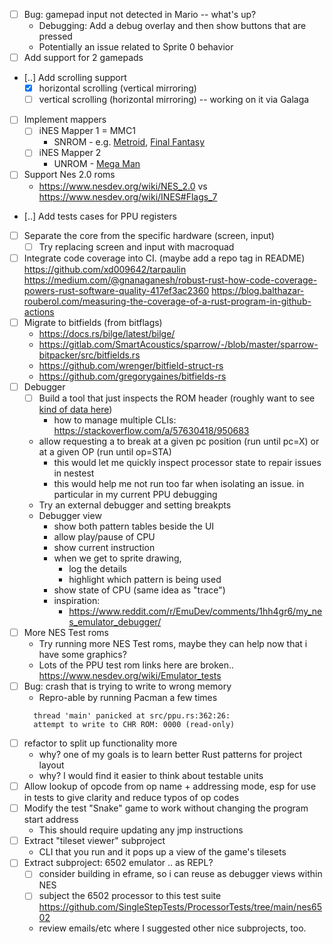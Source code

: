 - [ ] Bug: gamepad input not detected in Mario -- what's up?
  - Debugging: Add a debug overlay and then show buttons that are pressed
  - Potentially an issue related to Sprite 0 behavior
- [ ] Add support for 2 gamepads
- [..] Add scrolling support
  - [x] horizontal scrolling (vertical mirroring)
  - [ ] vertical scrolling (horizontal mirroring) -- working on it via Galaga
- [ ] Implement mappers
  - [ ] iNES Mapper 1 = MMC1
    - SNROM - e.g. [Metroid](https://nescartdb.com/profile/view/224/metroid), [Final Fantasy](https://nescartdb.com/profile/view/154/final-fantasy)
  - [ ] iNES Mapper 2
    - UNROM - [Mega Man](https://nescartdb.com/profile/view/608/mega-man)
- [ ] Support Nes 2.0 roms
  - https://www.nesdev.org/wiki/NES_2.0 vs https://www.nesdev.org/wiki/INES#Flags_7
- [..] Add tests cases for PPU registers
- [ ] Separate the core from the specific hardware (screen, input)
  - [ ] Try replacing screen and input with macroquad
- [ ] Integrate code coverage into CI. (maybe add a repo tag in README)
      https://github.com/xd009642/tarpaulin
      https://medium.com/@gnanaganesh/robust-rust-how-code-coverage-powers-rust-software-quality-417ef3ac2360
      https://blog.balthazar-rouberol.com/measuring-the-coverage-of-a-rust-program-in-github-actions
- [ ] Migrate to bitfields (from bitflags)
  - https://docs.rs/bilge/latest/bilge/
  - https://gitlab.com/SmartAcoustics/sparrow/-/blob/master/sparrow-bitpacker/src/bitfields.rs
  - https://github.com/wrenger/bitfield-struct-rs
  - https://github.com/gregorygaines/bitfields-rs
- [ ] Debugger
  - [ ] Build a tool that just inspects the ROM header (roughly want to see [kind of data here](https://nescartdb.com/profile/view/18/excitebike))
    - how to manage multiple CLIs: https://stackoverflow.com/a/57630418/950683
  - allow requesting a to break at a given pc position (run until pc=X) or at a given OP (run until op=STA)
    - this would let me quickly inspect processor state to repair issues in nestest
    - this would help me not run too far when isolating an issue. in particular in my current PPU debugging
  - Try an external debugger and setting breakpts
  - Debugger view
    - show both pattern tables beside the UI
    - allow play/pause of CPU
    - show current instruction
    - when we get to sprite drawing,
      - log the details
      - highlight which pattern is being used
    - show state of CPU (same idea as "trace")
    - inspiration:
      - https://www.reddit.com/r/EmuDev/comments/1hh4gr6/my_nes_emulator_debugger/
- [ ] More NES Test roms
  - Try running more NES Test roms, maybe they can help now that i have some graphics?
  - Lots of the PPU test rom links here are broken.. https://www.nesdev.org/wiki/Emulator_tests
- [ ] Bug: crash that is trying to write to wrong memory
  - Repro-able by running Pacman a few times
  ```
    thread 'main' panicked at src/ppu.rs:362:26:
    attempt to write to CHR ROM: 0000 (read-only)
  ```
- [ ] refactor to split up functionality more
  - why? one of my goals is to learn better Rust patterns for project layout
  - why? I would find it easier to think about testable units
- [ ] Allow lookup of opcode from op name + addressing mode, esp for use in tests to give clarity and reduce typos of op codes
- [ ] Modify the test "Snake" game to work without changing the program start address
  - This should require updating any jmp instructions
- [ ] Extract "tileset viewer" subproject
  - CLI that you run and it pops up a view of the game's tilesets
- [ ] Extract subproject: 6502 emulator .. as REPL?
  - [ ] consider building in eframe, so i can reuse as debugger views within NES
  - [ ] subject the 6502 processor to this test suite https://github.com/SingleStepTests/ProcessorTests/tree/main/nes6502
  - review emails/etc where I suggested other nice subprojects, too.
